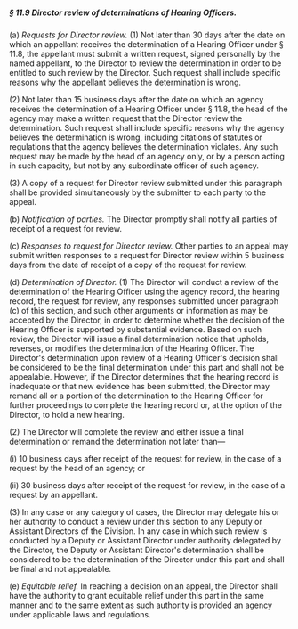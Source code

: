 ##### § 11.9 Director review of determinations of Hearing Officers. #####

(a) *Requests for Director review.* (1) Not later than 30 days after the date on which an appellant receives the determination of a Hearing Officer under § 11.8, the appellant must submit a written request, signed personally by the named appellant, to the Director to review the determination in order to be entitled to such review by the Director. Such request shall include specific reasons why the appellant believes the determination is wrong.

(2) Not later than 15 business days after the date on which an agency receives the determination of a Hearing Officer under § 11.8, the head of the agency may make a written request that the Director review the determination. Such request shall include specific reasons why the agency believes the determination is wrong, including citations of statutes or regulations that the agency believes the determination violates. Any such request may be made by the head of an agency only, or by a person acting in such capacity, but not by any subordinate officer of such agency.

(3) A copy of a request for Director review submitted under this paragraph shall be provided simultaneously by the submitter to each party to the appeal.

(b) *Notification of parties.* The Director promptly shall notify all parties of receipt of a request for review.

(c) *Responses to request for Director review.* Other parties to an appeal may submit written responses to a request for Director review within 5 business days from the date of receipt of a copy of the request for review.

(d) *Determination of Director.* (1) The Director will conduct a review of the determination of the Hearing Officer using the agency record, the hearing record, the request for review, any responses submitted under paragraph (c) of this section, and such other arguments or information as may be accepted by the Director, in order to determine whether the decision of the Hearing Officer is supported by substantial evidence. Based on such review, the Director will issue a final determination notice that upholds, reverses, or modifies the determination of the Hearing Officer. The Director's determination upon review of a Hearing Officer's decision shall be considered to be the final determination under this part and shall not be appealable. However, if the Director determines that the hearing record is inadequate or that new evidence has been submitted, the Director may remand all or a portion of the determination to the Hearing Officer for further proceedings to complete the hearing record or, at the option of the Director, to hold a new hearing.

(2) The Director will complete the review and either issue a final determination or remand the determination not later than—

(i) 10 business days after receipt of the request for review, in the case of a request by the head of an agency; or

(ii) 30 business days after receipt of the request for review, in the case of a request by an appellant.

(3) In any case or any category of cases, the Director may delegate his or her authority to conduct a review under this section to any Deputy or Assistant Directors of the Division. In any case in which such review is conducted by a Deputy or Assistant Director under authority delegated by the Director, the Deputy or Assistant Director's determination shall be considered to be the determination of the Director under this part and shall be final and not appealable.

(e) *Equitable relief.* In reaching a decision on an appeal, the Director shall have the authority to grant equitable relief under this part in the same manner and to the same extent as such authority is provided an agency under applicable laws and regulations.